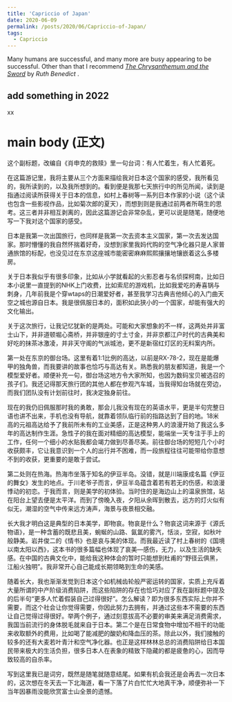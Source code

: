 ```yaml
---
title: 'Capriccio of Japan'
date: 2020-06-09
permalink: /posts/2020/06/Capriccio-of-Japan/
tags:
  - Capriccio
---
```


Many humans are successful, and many more are busy appearing to be successful. 
Other than that I recommend <i> [The Chrysanthemum and the Sword](https://books.google.com/books/about/The_Chrysanthemum_and_the_Sword.html?id=R7NpvfYsmU0C) </i> by <i> Ruth Benedict </i>.

add something in 2022
------
xx

main body (正文)
======
这个副标题，改编自《肖申克的救赎》里一句台词：有人忙着生，有人忙着死。

在这篇游记里，我将主要从三个方面来描绘我对日本这个国家的感受，我所看见的，我所读到的，以及我所想到的。看到便是我那七天旅行中的所见所闻，读到是指通过阅读所获得关于日本的信息，如村上春树等一系列日本作家的小说（这个读也包含一些影视作品，比如菊次郎的夏天），而想到则是我通过前两者所萌生的思考。这三者并非相互剥离的，因此这篇游记会非常杂乱，更可以说是随笔，随便地写一下我对这个国家的感受。

日本是我第一次出国旅行，也同样是我第一次去资本主义国家，第一次去发达国家。那时懵懂的我自然怀揣着好奇，没想到家里我妈代购的空气净化器只是人家普通旅馆的标配，也没见过在东京这座城市能密密麻麻熙熙攘攘地镶嵌着这么多楼房。

关于日本我似乎有很多印象，比如从小学就看起的火影忍者与名侦探柯南，比如日本小说里一直提到的NHK上门收费，比如索尼的游戏机，比如我爱吃的寿喜锅与刺身，几年前我是个穿wtaps的日潮爱好者，甚至我学习古典吉他倾心的入门曲天空之城也源自日本。我是很佩服日本的，面积如此狭小的一个国家，却能有强大的文化输出。

关于这次旅行，让我记忆犹新的是两处。可能和大家想象的不一样，这两处并非富士山下，并非道顿堀心斋桥，并非银座的寸土寸金，并非京都江户时代的古典美和好吃的抹茶冰激凌，并非天守阁的气派城池，更不是新宿红灯区的无料案内所。

第一处在东京的御台场。这里有着1:1比例的高达，以前是RX-78-2，现在是能爆甲的独角兽，而我要讲的故事也恰巧与高达有关。熟悉我的朋友都知道，我是一个模型爱好者。顺便补充一句，御台场这地方令大家所知，也因为数码宝贝被选召的孩子们。我还记得那天旅行团的其他人都在参观汽车城，当我得知台场就在旁边，而我们团队没有计划前往时，我决定独身前往。

现在的我仍旧佩服那时我的勇敢，那会儿我没有现在的英语水平，更是半句完整日语也讲不出来，手机也没有导航，就靠着领队临行前的指路达到了目的地。18米高的元祖高达给予了我前所未有的工业美感，正是这种男人的浪漫开始了我这么多年的高达制作生涯。急性子的我在面对精细的高达模型，能端坐一天专注于手上的工作，任何一个细小的水贴我都会竭力做到尽善尽美。前往御台场的短短几个小时收获颇丰，它让我意识到一个人的出行并不困难，而一段旅程往往可能带给你意想不到的收获，更重要的是敢于尝试。

第二处则在热海。热海市坐落于知名的伊豆半岛。没错，就是川端康成名篇《伊豆的舞女》发生的地点。于川老爷子而言，伊豆半岛蕴含着若有若无的伤感，和浪漫悸动的初恋。于我而言，则是美学的初体验。当时住的是海边山上的温泉旅馆，站在阳台上望去便是太平洋。而到了傍晚入夜，夕阳从余晖到散去，远方的灯火似有似无，潮湿的空气中传来远方涛声，海景与夜景相交融。

长大我才明白这是典型的日本美学，即物哀。物哀是什么？物哀这词来源于《源氏物语》，是一种含蓄的既悲且美，蜿蜒的山路、氤氲的雾汽，恬淡，空寂，如秋叶般静美。岩井俊二的《情书》也是哀与美的体现。而我最近读了村上春树的《国境以南太阳以西》，这本书的很多篇幅也体现了哀美—感伤，无力，以及生活的缺失感。在中国的古典文化中，能给我这种体会的暂时只能想到杜甫的“野径云俱黑，江船火独明”。我非常开心自己能成长期领略到生命的美感。

随着长大，我也渐渐发觉到日本这个如机械齿轮般严密运转的国家，实质上充斥着大量所谓的中产阶级消费陷阱，而这些陷阱的存在也恰巧对应了我在副标题中提及的后半句“更多人忙着假装自己过得很好”。怎么解读？即为很多东西实际上你并不需要，而这个社会让你觉得需要，你因此努力去拥有，并通过这些本不需要的东西让自己觉得过得很好。举两个例子，通过刻意拔高不必要的审美来满足消费需求，我国当前流行的身体脱毛就来自于日本。第二个是在日常食物中增加不相干的功能来收取额外的费用，比如喝了能减肥的酸奶和降血压的茶。除此以外，我们接触的较多的还有大麦若叶青汁和空气净化器。也正是这样林林总总的消费陷阱给日本国民带来极大的生活负担，很多日本人在表象的精致下隐藏的都是疲惫的心，因而导致较高的自杀率。

写到这里我已是词穷，既然是随笔就随意结尾。如果有机会我还是会再去一次日本的，这次想在冬天去一下北海道，看一下落了片白忙忙大地真干净，顺便弥补一下当年因暴雨没能欣赏富士山全景的遗憾。


